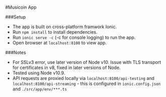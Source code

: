 #Musicoin App

###Setup

- The app is built on cross-platform framwork Ionic.
- Run `npm install` to install dependencies.
- Run `ionic serve -c` (-c for console logging) to run the app.
- Open browser at `localhost:8100` to view app.

###Notes
- For SSLv3 error, use later version of Node v10.
Issue with TLS transport for certificates in v8, fixed in later versions of Node.
- Tested using Node v10.9.
- API requests are proxied locally via `localhost:8100/api-testing` and `localhost:8100/api-streaming` - this is configured in `ionic.config.json` and `./src/app/env/***.ts`
